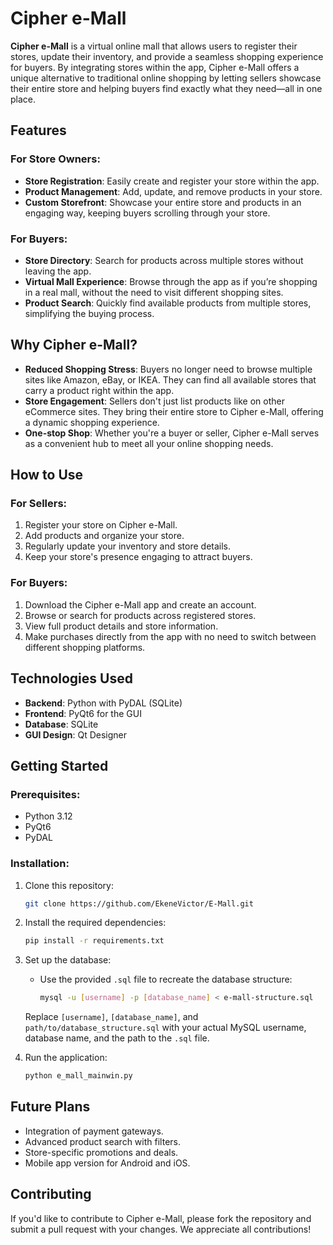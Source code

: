 # Cipher e-Mall

**Cipher e-Mall** is a virtual online mall that allows users to register their stores, update their inventory, and provide a seamless shopping experience for buyers. By integrating stores within the app, Cipher e-Mall offers a unique alternative to traditional online shopping by letting sellers showcase their entire store and helping buyers find exactly what they need—all in one place.

## Features

### For Store Owners:
- **Store Registration**: Easily create and register your store within the app.
- **Product Management**: Add, update, and remove products in your store.
- **Custom Storefront**: Showcase your entire store and products in an engaging way, keeping buyers scrolling through your store.
  
### For Buyers:
- **Store Directory**: Search for products across multiple stores without leaving the app.
- **Virtual Mall Experience**: Browse through the app as if you’re shopping in a real mall, without the need to visit different shopping sites.
- **Product Search**: Quickly find available products from multiple stores, simplifying the buying process.

## Why Cipher e-Mall?

- **Reduced Shopping Stress**: Buyers no longer need to browse multiple sites like Amazon, eBay, or IKEA. They can find all available stores that carry a product right within the app.
- **Store Engagement**: Sellers don't just list products like on other eCommerce sites. They bring their entire store to Cipher e-Mall, offering a dynamic shopping experience.
- **One-stop Shop**: Whether you're a buyer or seller, Cipher e-Mall serves as a convenient hub to meet all your online shopping needs.

## How to Use

### For Sellers:
1. Register your store on Cipher e-Mall.
2. Add products and organize your store.
3. Regularly update your inventory and store details.
4. Keep your store's presence engaging to attract buyers.

### For Buyers:
1. Download the Cipher e-Mall app and create an account.
2. Browse or search for products across registered stores.
3. View full product details and store information.
4. Make purchases directly from the app with no need to switch between different shopping platforms.

## Technologies Used
- **Backend**: Python with PyDAL (SQLite)
- **Frontend**: PyQt6 for the GUI
- **Database**: SQLite
- **GUI Design**: Qt Designer

## Getting Started

### Prerequisites:
- Python 3.12
- PyQt6
- PyDAL

### Installation:
1. Clone this repository:
   ```bash
   git clone https://github.com/EkeneVictor/E-Mall.git
2. Install the required dependencies:
   ```bash
   pip install -r requirements.txt
3. Set up the database:
   - Use the provided `.sql` file to recreate the database structure:
     ```bash
     mysql -u [username] -p [database_name] < e-mall-structure.sql
     ```
   Replace `[username]`, `[database_name]`, and `path/to/database_structure.sql` with your actual MySQL username, database name, and the path to the `.sql` file.

4. Run the application:
   ```bash
   python e_mall_mainwin.py

## Future Plans

- Integration of payment gateways.
- Advanced product search with filters.
- Store-specific promotions and deals.
- Mobile app version for Android and iOS.

## Contributing

If you'd like to contribute to Cipher e-Mall, please fork the repository and submit a pull request with your changes. We appreciate all contributions!


